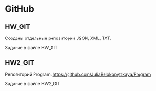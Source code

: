 # GitHub
## HW_GIT
Созданы отдельные репозитории JSON, XML, TXT.

Задание в файле HW_GIT

## HW2_GIT
Репозиторий Program.
https://github.com/JuliaBelokopytskaya/Program

Задание в файле HW2_GIT
